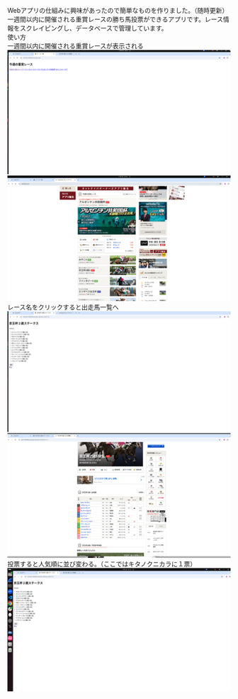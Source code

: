 Webアプリの仕組みに興味があったので簡単なものを作りました。（随時更新）
<br>
一週間以内に開催される重賞レースの勝ち馬投票ができるアプリです。レース情報をスクレイピングし、データベースで管理しています。
<br>
使い方
<br>
一週間以内に開催される重賞レースが表示される
![1](./images/1.png)
<br>
![2](./images/2.png)
<br>
レース名をクリックすると出走馬一覧へ
<br>
![3](./images/3.png)
<br>
![4](./images/4.png)
<br>
投票すると人気順に並び変わる。（ここではキタノクニカラに１票）
<br>
![5](./images/5.png)
